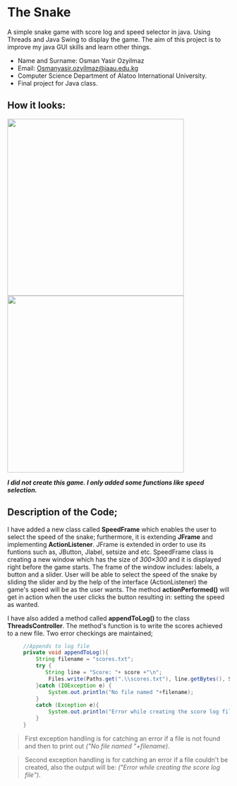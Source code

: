 # The Snake

A simple snake game with score log and speed selector in java. Using Threads and Java Swing to display the game.
The aim of this project is to improve my java GUI skills and learn other things.

- Name and Surname: Osman Yasir Ozyilmaz
- Email: Osmanyasir.ozyilmaz@iaau.edu.kg
- Computer Science Department of Alatoo International University.
- Final project for Java class.

## How it looks:

<img src="https://camo.githubusercontent.com/cb36b0a4fb7422ca7fd7cef38818ba1518c798e8/68747470733a2f2f692e696d6775722e636f6d2f42746335494f722e706e67" width="400">     <img src="https://camo.githubusercontent.com/0c34bf81edc4488f6923df3fb382d4f19bf2af7d/68747470733a2f2f692e696d6775722e636f6d2f525678694761642e706e67" width="400">

***I did not create this game. I only added some functions like speed selection.***

## Description of the Code;

I have added a new class called **SpeedFrame** which enables the user to select the speed of the snake; furthermore, it is extending **JFrame** and implementing **ActionListener**. JFrame is extended in order to use its funtions such as, JButton, Jlabel, setsize and etc. SpeedFrame class is creating a new window which has the size of *300×300* and it is displayed right before the game starts. The frame of the window includes: labels, a button and a slider. User will be able to select the speed of the snake by sliding the slider and by the help of the interface (ActionListener) the game's speed will be as the user wants.
The method **actionPerformed()** will get in action when the user clicks the button resulting in: setting the speed as wanted.

I have also added a method called **appendToLog()** to the class **ThreadsController**. The method's function is to write the scores achieved to a new file. Two error checkings are maintained;

``` Java
	 //Appends to log file
	 private void appendToLog(){
		 String filename = "scores.txt";
		 try {
		 	String line = "Score: "+ score +"\n";
			 Files.write(Paths.get(".\\scores.txt"), line.getBytes(), StandardOpenOption.APPEND);
		 }catch (IOException e) {
			 System.out.println("No file named "+filename);
		 }
		 catch (Exception e){
			 System.out.println("Error while creating the score log file");
		 }
	 }
```
> First exception handling is for catching an error if a file is not found and then to print out *("No file named "+filename)*.

> Second exception handling is for catching an error if a file couldn't be created, also the output will be: *("Error while creating the score log file")*.